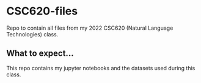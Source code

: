 # CSC620-files
Repo to contain all files from my 2022 CSC620 (Natural Language Technologies) class.

## What to expect...
This repo contains my jupyter notebooks and the datasets used during this class.
